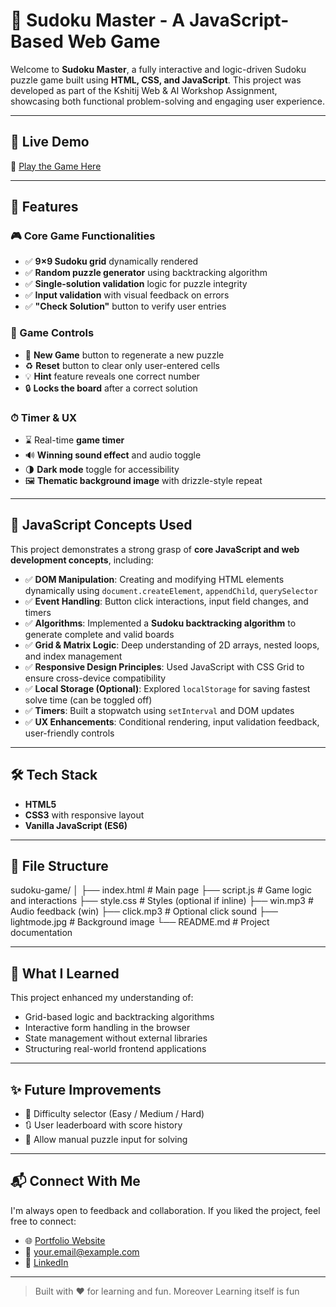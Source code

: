 # 🎯 Sudoku Master - A JavaScript-Based Web Game

Welcome to **Sudoku Master**, a fully interactive and logic-driven Sudoku puzzle game built using **HTML, CSS, and JavaScript**. This project was developed as part of the Kshitij Web & AI Workshop Assignment, showcasing both functional problem-solving and engaging user experience.

---

## 🌟 Live Demo

🔗 [Play the Game Here](https://your-username.github.io/sudoku-game)

---

## 🚀 Features

### 🎮 Core Game Functionalities

- ✅ **9×9 Sudoku grid** dynamically rendered
- ✅ **Random puzzle generator** using backtracking algorithm
- ✅ **Single-solution validation** logic for puzzle integrity
- ✅ **Input validation** with visual feedback on errors
- ✅ **"Check Solution"** button to verify user entries

### 🧠 Game Controls

- 🔄 **New Game** button to regenerate a new puzzle
- ♻️ **Reset** button to clear only user-entered cells
- 💡 **Hint** feature reveals one correct number
- 🔒 **Locks the board** after a correct solution

### ⏱ Timer & UX

- ⌛ Real-time **game timer**
- 🔊 **Winning sound effect** and audio toggle
- 🌗 **Dark mode** toggle for accessibility
- 🖼️ **Thematic background image** with drizzle-style repeat

---

## 🧪 JavaScript Concepts Used

This project demonstrates a strong grasp of **core JavaScript and web development concepts**, including:

- ✅ **DOM Manipulation**: Creating and modifying HTML elements dynamically using `document.createElement`, `appendChild`, `querySelector`
- ✅ **Event Handling**: Button click interactions, input field changes, and timers
- ✅ **Algorithms**: Implemented a **Sudoku backtracking algorithm** to generate complete and valid boards
- ✅ **Grid & Matrix Logic**: Deep understanding of 2D arrays, nested loops, and index management
- ✅ **Responsive Design Principles**: Used JavaScript with CSS Grid to ensure cross-device compatibility
- ✅ **Local Storage (Optional)**: Explored `localStorage` for saving fastest solve time (can be toggled off)
- ✅ **Timers**: Built a stopwatch using `setInterval` and DOM updates
- ✅ **UX Enhancements**: Conditional rendering, input validation feedback, user-friendly controls

---

## 🛠 Tech Stack

- **HTML5**
- **CSS3** with responsive layout
- **Vanilla JavaScript (ES6)**

---

## 📁 File Structure

sudoku-game/
│
├── index.html # Main page
├── script.js # Game logic and interactions
├── style.css # Styles (optional if inline)
├── win.mp3 # Audio feedback (win)
├── click.mp3 # Optional click sound
├── lightmode.jpg # Background image
└── README.md # Project documentation

---

## 🧠 What I Learned

This project enhanced my understanding of:

- Grid-based logic and backtracking algorithms
- Interactive form handling in the browser
- State management without external libraries
- Structuring real-world frontend applications

---

## ✨ Future Improvements

- 🎯 Difficulty selector (Easy / Medium / Hard)
- 🔃 User leaderboard with score history
- 🧩 Allow manual puzzle input for solving

---

## 📬 Connect With Me

I'm always open to feedback and collaboration. If you liked the project, feel free to connect:

- 🌐 [Portfolio Website](#)
- 📧 your.email@example.com
- 💼 [LinkedIn](https://linkedin.com/in/yourprofile)

---

> Built with ❤️ for learning and fun.
> Moreover Learning itself is fun
